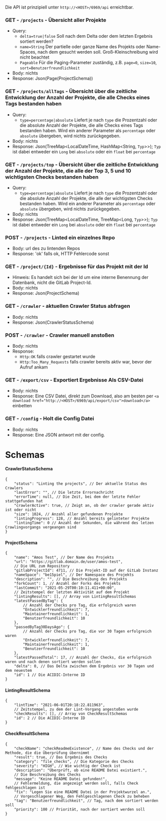Die API ist prinzipiell unter `http://<HOST>/6969/api` erreichtbar.

### GET - `/projects` - Übersicht aller Projekte

- Query:
  - `delta=true|false` Soll nach dem Delta oder dem letzten Ergebnis sortiert werden?
  - `name=String` Der partielle oder ganze Name des Projekts oder Name-Spaces, nach dem gesucht werden soll. Groß-Kleinschreibung wird nicht beachtet
  - `Pageable` Für die Paging-Parameter zuständig, z.B. `page=0`, `size=10`, `sort=Benutzerfreundlichkeit`
- Body: nichts
- Response: Json(Page(ProjectSchema))

### GET - `/projects/allTags` - Übersicht über die zeitliche Entwicklung der Anzahl der Projekte, die alle Checks eines Tags bestanden haben

- Query:
  - `type=percentage|absolute` Liefert je nach `type` die Prozentzahl oder die absolute Anzahl der Projekte, die alle Checks eines Tags bestanden haben. Wird ein anderer Parameter als `percentage` oder `absolute` übergeben, wird nichts zurückgegeben.
- Body: nichts
- Response: Json(TreeMap<LocalDateTime, HashMap<String, `Typ`>>); `Typ` ist dabei entweder ein `Long` bei `absolute` oder ein `float` bei `percentage`

### GET - `/projects/top` - Übersicht über die zeitliche Entwicklung der Anzahl der Projekte, die alle der Top 3, 5 und 10 wichtigsten Checks bestanden haben

- Query:
  - `type=percentage|absolute` Liefert je nach `type` die Prozentzahl oder die absolute Anzahl der Projekte, die alle der wichtigsten Checks bestanden haben. Wird ein anderer Parameter als `percentage` oder `absolute` übergeben, wird nichts zurückgegeben.
- Body: nichts
- Response: Json(TreeMap<LocalDateTime, TreeMap<Long, `Typ`>>); `Typ` ist dabei entweder ein `Long` bei `absolute` oder ein `float` bei `percentage`

### POST - `/projects` - Linted ein einzelnes Repo

- Body: url des zu lintenden Repos
- Response: 'ok' falls ok, HTTP Fehlercode sonst

### GET - `/project/{Id}` - Ergebnisse für das Projekt mit der Id

- Hinweis: Es handelt sich bei der Id um eine interne Benennung der Datenbank, nicht die GitLab Project-Id.
- Body: nichts
- Response: Json(ProjectSchema)

### GET - `/crawler` - aktuellen Crawler Status abfragen

- Body: nichts
- Response: Json(CrawlerStatusSchema)

### POST - `/crawler` - Crawler manuell anstoßen

- Body: nichts
- Response:
  - `Http:OK` falls crawler gestartet wurde
  - `Http:Too_Many_Requests` falls crawler bereits aktiv war, bevor der Aufruf ankam

### GET - `/export/csv` - Exportiert Ergebnisse Als CSV-Datei

- Body: nichts
- Response: Eine CSV Datei, direkt zum Download, also am besten per `<a download href="http://<HOST>/6969/api/export/csv">download</a>` einbetten

### GET - `/config` - Holt die Config Datei

- Body: nichts
- Response: Eine JSON antwort mit der config.

# Schemas

#### CrawlerStatusSchema

```jsonc
{
	"status": "Linting the projects", // Der aktuelle Status des Crawlers
	"lastError": "", // Die letzte Errornachricht
	"errorTime": null, // Die Zeit, bei dem der letzte Fehler stattgefunden hat
	"crawlerActive": true, // Zeigt an, ob der crawler gerade aktiv ist oder nicht
	"size": 1024, // Anzahl aller gefundenen Projekte
	"lintingProgress": 128, // Anzahl bereits gelinteter Projekte
	"lintingTime": 0 // Anzahl der Sekunden, die während des letzen Crawlingvorgangs vergeangen sind
}
```

#### ProjectSchema

```jsonc
{
	"name": "Amos Test", // Der Name des Projekts
	"url": "https://gitlab.domain.de/user/amos-test",
	// Die URL zum Repository
	"gitlabProjectId": 4711, // Die Projekt-ID auf der GitLab Instanz
	"nameSpace": "be15piel", // Der Namespace des Projekts
	"description": "", // Die Beschreibung des Projekts
	"forkCount": 1, // Anzahl der Forks des Projekts
	"lastCommit": "2021-05-29T00:10:11.411+00:00",
	// Zeitstempel der letzten Aktivität auf dem Projekt
	"lintingResults": [], // Array von LintingResultSchemas
	"latestPassedByTag": {
		// Anzahl der Checks pro Tag, die erfolgreich waren
		"Entwicklerfreundlichkeit": 7,
		"Maintainerfreundlichkeit": 1,
		"Benutzerfreundlichkeit": 10
	},
	"passedByTag30DaysAgo": {
		// Anzahl der Checks pro Tag, die vor 30 Tagen erfolgreich waren
		"Entwicklerfreundlichkeit": 7,
		"Maintainerfreundlichkeit": 1,
		"Benutzerfreundlichkeit": 10
	},
	"latestPassedTotal": 17, // Anzahl der Checks, die erfolgreich waren und nach denen sortiert werden sollen
	"delta": 0, // Das Delta zwischen dem Ergebnis vor 30 Tagen und dem neuestem
	"id": 1 // Die ACIDIC-Interne ID
}
```

#### LintingResultSchema

```jsonc
{
	"lintTime": "2021-06-01T20:18:22.811963",
	// Zeitstempel, zu dem der Lint-Vorgang angestoßen wurde
	"checkResults": [], // Array von CheckResultSchemas
	"id": 2 // Die ACIDIC-Interne ID
}
```

#### CheckResultSchema

```jsonc
{
	"checkName": "checkReadmeExistence", // Name des Checks und der Methode, die die Überprüfung übernimmt
	"result": true, // Das Ergebnis des Checks
	"category": "file_checks", // Die Kategorie des Checks
	"severity": "HIGH", // Wie wichtig der Check ist
	"description": "Überprüft, ob eine README Datei existiert.",
	// Die Beschreibung des Checks
	"message": "Keine README Datei gefunden!",
	// Fehlermeldung, die angezeigt werden soll, falls Check fehlgeschlagen ist
	"fix": "Legen Sie eine README Datei in der Projektwurzel an.",
	// Vorgeschlagener Weg, den Fehlgeschlagenen Check zu beheben
	"tag": "Benutzerfreundlichkeit", // Tag, nach dem sortiert werden soll
	"priority": 100 // Priorität, nach der sortiert werden soll
}
```
